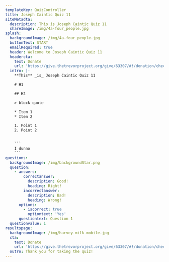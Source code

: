 ```yaml
---
templateKey: QuizController
title: Joseph Caintic Quiz 11
siteMetadta:
  description: This is Joseph Caintic Quiz 11
  shareImage: /img/4a-four_people.jpg
splash:
  backgroundImage: /img/4a-four_people.jpg
  buttonText: START
  emailRequired: true
  header: Welcome to Joseph Caintic Quiz 11
  headercta:
    text: Donate
    url: 'https://give.thetrevorproject.org/give/63307/#!/donation/checkout'
  intro: |-
    **This** _is_ Joseph Caintic Quiz 11

    # H1

    ## H2

    > block quote

    * Item 1
    * Item 2

    1. Point 1
    2. Point 2


    ```
    I dunno
    ```
questions:
  backgroundImage: /img/backgroundStar.png
  question:
    - answers:
        correctanswer:
          description: Good!
          heading: Right!
        incorrectanswer:
          description: Bad!
          heading: Wrong!
      options:
        - iscorrect: true
          optiontext: 'Yes'
      questiontext: Question 1
  questionvalue: 1
resultspage:
  backgroundImage: /img/harvey-milk-mobile.jpg
  cta:
    text: Donate
    url: 'https://give.thetrevorproject.org/give/63307/#!/donation/checkout'
  outro: Thank you for taking the quiz!
---
```



